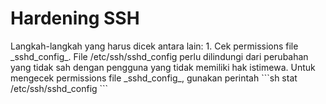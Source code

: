 <h1>Hardening SSH</h1>
Langkah-langkah yang harus dicek antara lain:
1. Cek permissions file _sshd_config_. File /etc/ssh/sshd_config perlu dilindungi dari perubahan yang tidak sah dengan pengguna yang tidak memiliki hak istimewa.
Untuk mengecek permissions file _sshd_config_, gunakan perintah
```sh
stat /etc/ssh/sshd_config
```
